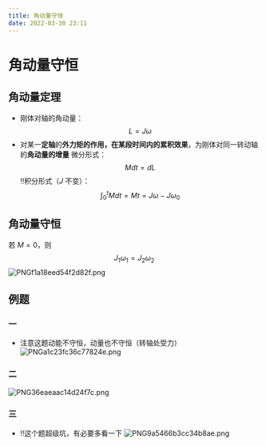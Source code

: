 ```yaml
---
title: 角动量守恒
date: 2022-03-30 23:11
---
```

# 角动量守恒
## 角动量定理
* 刚体对轴的角动量：
$$
L=J\omega
$$
* 对某一**定轴**的**外力矩的作用，在某段时间内的累积效果**，为刚体对同一转动轴的**角动量的增量**
微分形式：
$$
Mdt=dL
$$
‼️积分形式（$J$ 不变）：
$$
\int_0^t Mdt=Mt=J\omega-J\omega_0
$$
## 角动量守恒
若 $M=0$，则
$$
J_1\omega_1=J_2\omega_2
$$
![PNGf1a18eed54f2d82f.png](http://image.tjzfile.xyz/images/2022/03/30/PNGf1a18eed54f2d82f.png)
## 例题
### 一
* 注意这题动能不守恒，动量也不守恒（转轴处受力）
![PNGa1c23fc36c77824e.png](http://image.tjzfile.xyz/images/2022/03/30/PNGa1c23fc36c77824e.png)
### 二

![PNG36eaeaac14d24f7c.png](http://image.tjzfile.xyz/images/2022/03/30/PNG36eaeaac14d24f7c.png)
### 三
* ‼️这个题超级坑，有必要多看一下
![PNG9a5466b3cc34b8ae.png](http://image.tjzfile.xyz/images/2022/03/30/PNG9a5466b3cc34b8ae.png)